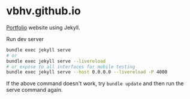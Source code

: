# vbhv.github.io

[Portfolio](http://recombine.net/) website using Jekyll.

Run dev server

```zsh
bundle exec jekyll serve
# or
bundle exec jekyll serve --livereload
# or expose to all interfaces for mobile testing
bundle exec jekyll serve --host 0.0.0.0 --livereload -P 4000
```

If the above command doesn't work, try `bundle update` and then run the serve command again.
